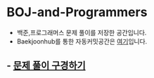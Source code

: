 # BOJ-and-Programmers

- 백준,프로그래머스 문제 풀이를 저장한 공간입니다.
- Baekjoonhub를 통한 자동커밋공간은 [여기]()입니다.

## - [문제 풀이 구경하기](https://lee-jisang.github.io/category/#/BaekJoon)

